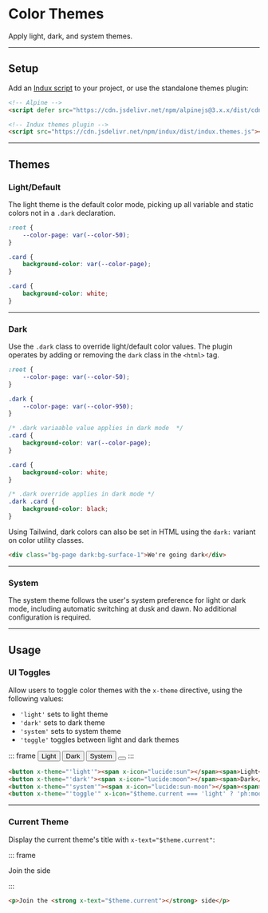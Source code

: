 # Color Themes

Apply light, dark, and system themes.

---

## Setup

Add an [Indux script](/getting-started/setup) to your project, or use the standalone themes plugin:

```html "<head> or <body>" copy
<!-- Alpine -->
<script defer src="https://cdn.jsdelivr.net/npm/alpinejs@3.x.x/dist/cdn.min.js"></script>

<!-- Indux themes plugin -->
<script src="https://cdn.jsdelivr.net/npm/indux/dist/indux.themes.js"></script>
```

---

## Themes

### Light/Default

The light theme is the default color mode, picking up all variable and static colors not in a `.dark` declaration.

<x-code-group>

```css "Variable"
:root {
    --color-page: var(--color-50);
}

.card {
    background-color: var(--color-page);
}
```

```css "Static"
.card {
    background-color: white;
}
```

</x-code-group>

---

### Dark

Use the `.dark` class to override light/default color values. The plugin operates by adding or removing the `dark` class in the `<html>` tag.

<x-code-group>

```css "Variable"
:root {
    --color-page: var(--color-50);
}

.dark {
    --color-page: var(--color-950);
}

/* .dark variaable value applies in dark mode  */
.card {
    background-color: var(--color-page);
}
```

```css "Static"
.card {
    background-color: white;
}

/* .dark override applies in dark mode */
.dark .card {
    background-color: black;
}
```

</x-code-group>

Using Tailwind, dark colors can also be set in HTML using the `dark:` variant on color utility classes.

```html
<div class="bg-page dark:bg-surface-1">We're going dark</div>
```

---

### System

The system theme follows the user's system preference for light or dark mode, including automatic switching at dusk and dawn. No additional configuration is required.

---

## Usage

### UI Toggles

Allow users to toggle color themes with the `x-theme` directive, using the following values:
- `'light'` sets to light theme
- `'dark'` sets to dark theme
- `'system'` sets to system theme
- `'toggle'` toggles between light and dark themes

::: frame
<button x-theme="'light'"><span x-icon="lucide:sun"></span><span>Light</span></button>
<button x-theme="'dark'"><span x-icon="lucide:moon"></span><span>Dark</span></button>
<button x-theme="'system'"><span x-icon="lucide:sun-moon"></span><span>System</span></button>
<button x-theme="'toggle'" x-icon="$theme.current === 'light' ? 'ph:moon' : 'ph:sun'" aria-label="Toggle Theme"></button>
:::

```html copy
<button x-theme="'light'"><span x-icon="lucide:sun"></span><span>Light</span></button>
<button x-theme="'dark'"><span x-icon="lucide:moon"></span><span>Dark</span></button>
<button x-theme="'system'"><span x-icon="lucide:sun-moon"></span><span>System</span></button>
<button x-theme="'toggle'" x-icon="$theme.current === 'light' ? 'ph:moon' : 'ph:sun'" aria-label="Toggle Theme"></button>
```

---

### Current Theme

Display the current theme's title with `x-text="$theme.current"`:

::: frame
    <p>Join the <strong x-text="$theme.current"></strong> side</p>
:::

```html copy
<p>Join the <strong x-text="$theme.current"></strong> side</p>
```